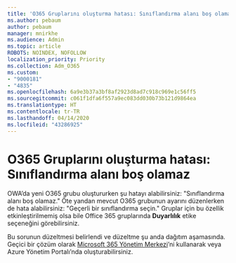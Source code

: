 ```yaml
---
title: 'O365 Gruplarını oluşturma hatası: Sınıflandırma alanı boş olamaz'
ms.author: pebaum
author: pebaum
manager: mnirkhe
ms.audience: Admin
ms.topic: article
ROBOTS: NOINDEX, NOFOLLOW
localization_priority: Priority
ms.collection: Adm_O365
ms.custom:
- "9000181"
- "4835"
ms.openlocfilehash: 6a9e3b37a3bf8af2923d8ad7c918c969e1c56ff5
ms.sourcegitcommit: c061f1dfa6f557a9ec083dd030b73b121d9864ea
ms.translationtype: HT
ms.contentlocale: tr-TR
ms.lasthandoff: 04/14/2020
ms.locfileid: "43286925"
---
```

# <a name="error-creating-o365-groups-the-classification-field-cant-be-empty"></a>O365 Gruplarını oluşturma hatası: Sınıflandırma alanı boş olamaz

OWA’da yeni O365 grubu oluştururken şu hatayı alabilirsiniz: "Sınıflandırma alanı boş olamaz."  Öte yandan mevcut O365 grubunun ayarını düzenlerken de hata alabilirsiniz: "Geçerli bir sınıflandırma seçin."   Gruplar için bu özellik etkinleştirilmemiş olsa bile Office 365 gruplarında **Duyarlılık** etike seçeneğini görebilirsiniz.

Bu sorunun düzeltmesi belirlendi ve düzeltme şu anda dağıtım aşamasında.  Geçici bir çözüm olarak [Microsoft 365 Yönetim Merkezi](https://docs.microsoft.com/microsoft-365/admin/create-groups/create-groups?view=o365-worldwide)’ni kullanarak veya Azure Yönetim Portalı’nda oluşturabilirsiniz.
